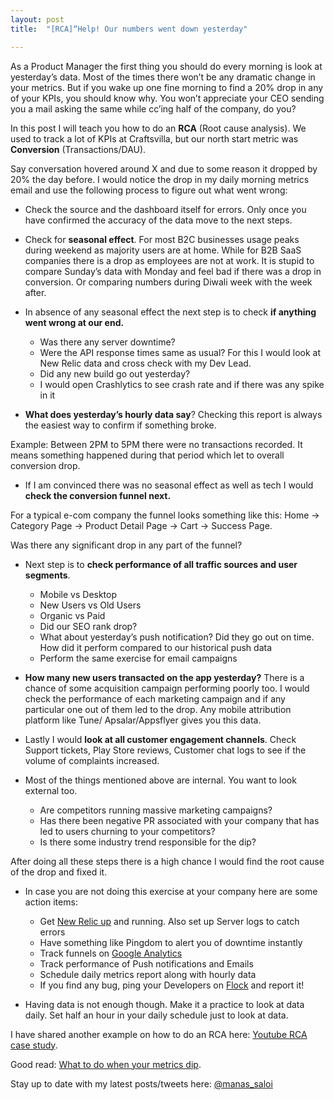```yaml
---
layout: post
title:  "[RCA]“Help! Our numbers went down yesterday"

---
```



As a Product Manager the first thing you should do every morning is look at yesterday’s data. Most of the times there won’t be any dramatic change in your metrics. But if you wake up one fine morning to find a 20% drop in any of your KPIs, you should know why. You won’t appreciate your CEO sending you a mail asking the same while cc’ing half of the company, do you?

In this post I will teach you how to do an **RCA** (Root cause analysis). We used to track a lot of KPIs at Craftsvilla, but our north start metric was **Conversion** (Transactions/DAU).

Say conversation hovered around X and due to some reason it dropped by 20% the day before. I would notice the drop in my daily morning metrics email and use the following process to figure out what went wrong:

- Check the source and the dashboard itself for errors. Only once you have confirmed the accuracy of the data move to the next steps.

- Check for **seasonal effect**. For most B2C businesses usage peaks during weekend as majority users are at home. While for B2B SaaS companies there is a drop as employees are not at work. It is stupid to compare Sunday’s data with Monday and feel bad if there was a drop in conversion. Or comparing numbers during Diwali week with the week after.

- In absence of any seasonal effect the next step is to check **if anything went wrong at our end.**
  - Was there any server downtime?
  - Were the API response times same as usual? For this I would look at New Relic data and cross check with my Dev Lead.
  - Did any new build go out yesterday?
  - I would open Crashlytics to see crash rate and if there was any spike in it

- **What does yesterday’s hourly data say**? Checking this report is always the easiest way to confirm if something broke.

Example: Between 2PM to 5PM there were no transactions recorded. It means something happened during that period which let to overall conversion drop.

- If I am convinced there was no seasonal effect as well as tech I would **check the conversion funnel next.**

For a typical e-com company the funnel looks something like this:
Home -> Category Page -> Product Detail Page -> Cart -> Success Page.

Was there any significant drop in any part of the funnel?

- Next step is to **check performance of all traffic sources and user segments**.
  - Mobile vs Desktop
  - New Users vs Old Users
  - Organic vs Paid
  - Did our SEO rank drop?
  - What about yesterday’s push notification? Did they go out on time. How did it perform compared to our historical push data
  - Perform the same exercise for email campaigns

- **How many new users transacted on the app yesterday?** There is a chance of some acquisition campaign performing poorly too. I would check the performance of each marketing campaign and if any particular one out of them led to the drop. Any mobile attribution platform like Tune/ Apsalar/Appsflyer gives you this data.

- Lastly I would **look at all customer engagement channels**. Check Support tickets, Play Store reviews, Customer chat logs to see if the volume of complaints increased.

- Most of the things mentioned above are internal. You want to look external too.
  - Are competitors running massive marketing campaigns?
  - Has there been negative PR associated with your company that has led to users churning to your competitors?
  - Is there some industry trend responsible for the dip?

After doing all these steps there is a high chance I would find the root cause of the drop and fixed it.

- In case you are not doing this exercise at your company here are some action items:
  - Get [New Relic up](https://newrelic.com/) and running. Also set up Server logs to catch errors
  - Have something like Pingdom to alert you of downtime instantly
  - Track funnels on [Google Analytics](https://analytics.google.com/analytics/web/)
  - Track performance of Push notifications and Emails
  - Schedule daily metrics report along with hourly data
  - If you find any bug, ping your Developers on [Flock](https://flock.com) and report it!

- Having data is not enough though. Make it a practice to look at data daily. Set half an hour in your daily schedule just to look at data.

I have shared another example on how to do an RCA here: [Youtube RCA case study](https://docs.google.com/document/d/1-pSIUqqUJ9CB4XTypOZq4R5lXvomPU0gjTopD2agtTI/edit?usp=sharing).

Good read: [What to do when your metrics dip](https://productlessons.substack.com/p/what-to-do-when-your-metrics-dip).

Stay up to date with my latest posts/tweets here: [@manas_saloi](http://twitter.com/manas_saloi)
